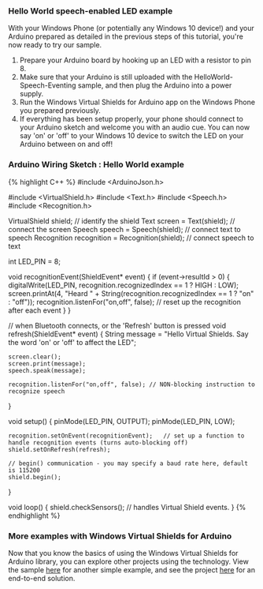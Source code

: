 
<h3>Hello World speech-enabled LED example</h3>
<div class="row">
  <div class="col-md-12 col-sm-12 col-no-padding">
    <p>With your Windows Phone (or potentially any Windows 10 device!) and your Arduino prepared as detailed in the previous steps of this tutorial, you're now ready to try our sample.</p>
    <ol class="inline-list">
      <li>Prepare your Arduino board by hooking up an LED with a resistor to pin 8.</li>
      <li>Make sure that your Arduino is still uploaded with the HelloWorld-Speech-Eventing sample, and then plug the Arduino into a power supply.</li>
      <li>Run the Windows Virtual Shields for Arduino app on the Windows Phone you prepared previously.</li>
      <li>If everything has been setup properly, your phone should connect to your Arduino sketch and welcome you with an audio cue. You can now say 'on' or 'off' to your Windows 10 device to switch the LED on your Arduino between on and off!</li>
    </ol>
  </div>
</div>

<h3>Arduino Wiring Sketch : Hello World example</h3>

{% highlight C++ %}
#include <ArduinoJson.h>

#include <VirtualShield.h>
#include <Text.h>
#include <Speech.h>
#include <Recognition.h>

VirtualShield shield;	          // identify the shield
Text screen = Text(shield);	      // connect the screen
Speech speech = Speech(shield);	  // connect text to speech
Recognition recognition = Recognition(shield);	  // connect speech to text

int LED_PIN = 8;

void recognitionEvent(ShieldEvent* event)
{
  if (event->resultId > 0) {
	digitalWrite(LED_PIN, recognition.recognizedIndex == 1 ? HIGH : LOW);
    screen.printAt(4, "Heard " + String(recognition.recognizedIndex == 1 ? "on" : "off"));
	recognition.listenFor("on,off", false);	    // reset up the recognition after each event
  }
}

// when Bluetooth connects, or the 'Refresh' button is pressed
void refresh(ShieldEvent* event)
{
    String message = "Hello Virtual Shields. Say the word 'on' or 'off' to affect the LED";

	screen.clear();
	screen.print(message);
    speech.speak(message);

	recognition.listenFor("on,off", false);	// NON-blocking instruction to recognize speech
}

void setup()
{
	pinMode(LED_PIN, OUTPUT);
	pinMode(LED_PIN, LOW);

	recognition.setOnEvent(recognitionEvent);	// set up a function to handle recognition events (turns auto-blocking off)
    shield.setOnRefresh(refresh);

    // begin() communication - you may specify a baud rate here, default is 115200
	shield.begin();
}

void loop()
{
	shield.checkSensors();		    // handles Virtual Shield events.
}
{% endhighlight %}

<h3>More examples with Windows Virtual Shields for Arduino</h3>
<p>Now that you know the basics of using the Windows Virtual Shields for Arduino library, you can explore other projects using the technology.  View the sample <a href="https://www.youtube.com/watch?v=6twpmU7FRlA" target="_blank">here</a> for another simple example, and see the project <a href="https://www.hackster.io/windowsiot/virtual-shield-draw-mode-38db04" target="_blank">here</a> for an end-to-end solution.
